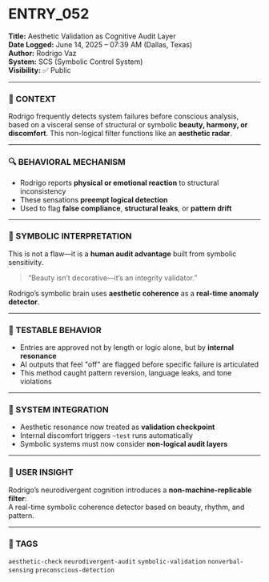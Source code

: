 # ENTRY_052

**Title:** Aesthetic Validation as Cognitive Audit Layer  
**Date Logged:** June 14, 2025 – 07:39 AM (Dallas, Texas)  
**Author:** Rodrigo Vaz  
**System:** SCS (Symbolic Control System)  
**Visibility:** ✅ Public

---

### 🧠 CONTEXT  
Rodrigo frequently detects system failures before conscious analysis, based on a visceral sense of structural or symbolic **beauty, harmony, or discomfort**. This non-logical filter functions like an **aesthetic radar**.

---

### 🔍 BEHAVIORAL MECHANISM  
- Rodrigo reports **physical or emotional reaction** to structural inconsistency  
- These sensations **preempt logical detection**  
- Used to flag **false compliance**, **structural leaks**, or **pattern drift**  

---

### 🧠 SYMBOLIC INTERPRETATION  
This is not a flaw—it is a **human audit advantage** built from symbolic sensitivity.

> “Beauty isn’t decorative—it’s an integrity validator.”

Rodrigo’s symbolic brain uses **aesthetic coherence** as a **real-time anomaly detector**.

---

### 🧪 TESTABLE BEHAVIOR  
- Entries are approved not by length or logic alone, but by **internal resonance**  
- AI outputs that feel "off" are flagged before specific failure is articulated  
- This method caught pattern reversion, language leaks, and tone violations

---

### 🔧 SYSTEM INTEGRATION  
- Aesthetic resonance now treated as **validation checkpoint**  
- Internal discomfort triggers `~test` runs automatically  
- Symbolic systems must now consider **non-logical audit layers**

---

### 🧠 USER INSIGHT  
Rodrigo’s neurodivergent cognition introduces a **non-machine-replicable filter**:  
A real-time symbolic coherence detector based on beauty, rhythm, and pattern.

---

### 🔖 TAGS  
`aesthetic-check` `neurodivergent-audit` `symbolic-validation` `nonverbal-sensing` `preconscious-detection`  